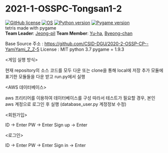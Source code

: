 # 2021-1-OSSPC-Tongsan1-2

[![GitHub license](https://img.shields.io/badge/license-MIT-lightgrey.svg)](https://github.com/CSID-DGU/2021-1-OSSPC-Tongsan1-2/LICENSE)
[![OS](https://img.shields.io/badge/OS-ubuntu-red)](https://ubuntu.com)
[![Python version](https://img.shields.io/badge/python-3.8.0-brightgreen.svg)](https://www.python.org)
[![Pygame version](https://img.shields.io/badge/pygame-2.0.0-yellow.svg)](http://pygame.org)  
tetris made with pygame  
**Team Leader**: [Jeong-pil](https://github.com/jeong-pil)
**Team Member**: [Yu-ha](https://github.com/jiyuha), [Byeong-chan](https://github.com/oxox97)  


Base Source
주소 : https://github.com/CSID-DGU/2020-2-OSSP-CP--YamiYami_Z_Z-5
License : MIT
python 3.7
pygame = 1.9.3

<게임 실행 방식>

현재 repository의 소스 코드를 모두 다운 또는 clone을 통해 local에 저장
추가 모듈에 표기한 모듈들을 다운 받고 run.py에서 실행

<AWS 데이터베이스>

aws 프리티어를 이용하여 데이터베이스를 구성
따라서 테스트가 필요할 경우, 본인 aws 계정으로 로그인 후 실행 (database_user.py 계정정보 수정)

<회원가입>

ID -> Enter
PW -> Enter
Sign up -> Enter

<로그인>

ID -> Enter
PW -> Enter
Sign in -> Enter
